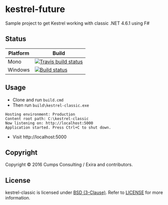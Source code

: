 # kestrel-future

Sample project to get Kestrel working with classic .NET 4.6.1 using F#

## Status

| Platform | Build |
| ---- | ------- |
| Mono | [![Travis build status](https://travis-ci.org/CumpsD/kestrel-classic.png)](https://travis-ci.org/CumpsD/kestrel-classic) | 
| Windows | [![Build status](https://ci.appveyor.com/api/projects/status/5pkt55afbmu7i744/branch/master?svg=true)](https://ci.appveyor.com/project/CumpsD/kestrel-classic/branch/master) |

## Usage

* Clone and run `build.cmd`
* Then run `build\kestrel-classic.exe`

```
Hosting environment: Production
Content root path: C:\kestrel-classic
Now listening on: http://localhost:5000
Application started. Press Ctrl+C to shut down.
```

 * Visit http://localhost:5000

## Copyright

Copyright © 2016 Cumps Consulting / Exira and contributors.

## License

kestrel-classic is licensed under [BSD (3-Clause)](http://choosealicense.com/licenses/bsd-3-clause/ "Read more about the BSD (3-Clause) License"). Refer to [LICENSE](https://github.com/cumpsd/kestrel-classic/blob/master/LICENSE) for more information.
